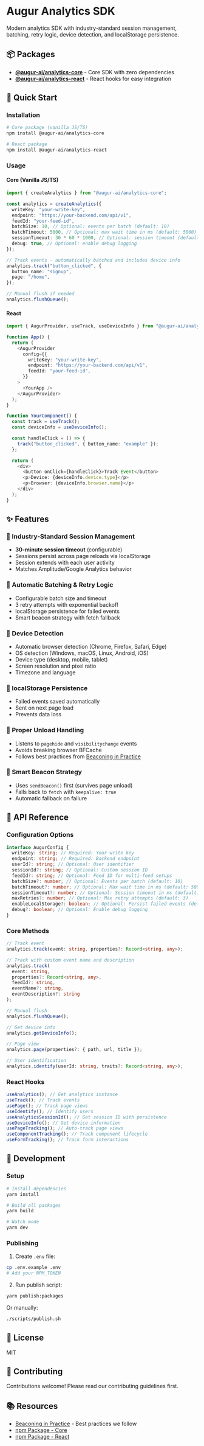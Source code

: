 # Augur Analytics SDK

Modern analytics SDK with industry-standard session management, batching, retry logic, device detection, and localStorage persistence.

## 📦 Packages

- **[@augur-ai/analytics-core](packages/core)** - Core SDK with zero dependencies
- **[@augur-ai/analytics-react](packages/react)** - React hooks for easy integration

## 🚀 Quick Start

### Installation

```bash
# Core package (vanilla JS/TS)
npm install @augur-ai/analytics-core

# React package
npm install @augur-ai/analytics-react
```

### Usage

#### Core (Vanilla JS/TS)

```typescript
import { createAnalytics } from "@augur-ai/analytics-core";

const analytics = createAnalytics({
  writeKey: "your-write-key",
  endpoint: "https://your-backend.com/api/v1",
  feedId: "your-feed-id",
  batchSize: 10, // Optional: events per batch (default: 10)
  batchTimeout: 5000, // Optional: max wait time in ms (default: 5000)
  sessionTimeout: 30 * 60 * 1000, // Optional: session timeout (default: 30 minutes)
  debug: true, // Optional: enable debug logging
});

// Track events - automatically batched and includes device info
analytics.track("button_clicked", {
  button_name: "signup",
  page: "/home",
});

// Manual flush if needed
analytics.flushQueue();
```

#### React

```typescript
import { AugurProvider, useTrack, useDeviceInfo } from "@augur-ai/analytics-react";

function App() {
  return (
    <AugurProvider
      config={{
        writeKey: "your-write-key",
        endpoint: "https://your-backend.com/api/v1",
        feedId: "your-feed-id",
      }}
    >
      <YourApp />
    </AugurProvider>
  );
}

function YourComponent() {
  const track = useTrack();
  const deviceInfo = useDeviceInfo();

  const handleClick = () => {
    track("button_clicked", { button_name: "example" });
  };

  return (
    <div>
      <button onClick={handleClick}>Track Event</button>
      <p>Device: {deviceInfo.device.type}</p>
      <p>Browser: {deviceInfo.browser.name}</p>
    </div>
  );
}
```

## ✨ Features

### 🎯 Industry-Standard Session Management
- **30-minute session timeout** (configurable)
- Sessions persist across page reloads via localStorage
- Session extends with each user activity
- Matches Amplitude/Google Analytics behavior

### 🚀 Automatic Batching & Retry Logic
- Configurable batch size and timeout
- 3 retry attempts with exponential backoff
- localStorage persistence for failed events
- Smart beacon strategy with fetch fallback

### 📱 Device Detection
- Automatic browser detection (Chrome, Firefox, Safari, Edge)
- OS detection (Windows, macOS, Linux, Android, iOS)
- Device type (desktop, mobile, tablet)
- Screen resolution and pixel ratio
- Timezone and language

### 💾 localStorage Persistence
- Failed events saved automatically
- Sent on next page load
- Prevents data loss

### 🚪 Proper Unload Handling
- Listens to `pagehide` and `visibilitychange` events
- Avoids breaking browser BFCache
- Follows best practices from [Beaconing in Practice](https://nicj.net/beaconing-in-practice/)

### 📡 Smart Beacon Strategy
- Uses `sendBeacon()` first (survives page unload)
- Falls back to `fetch` with `keepalive: true`
- Automatic fallback on failure

## 📖 API Reference

### Configuration Options

```typescript
interface AugurConfig {
  writeKey: string; // Required: Your write key
  endpoint: string; // Required: Backend endpoint
  userId?: string; // Optional: User identifier
  sessionId?: string; // Optional: Custom session ID
  feedId?: string; // Optional: Feed ID for multi-feed setups
  batchSize?: number; // Optional: Events per batch (default: 10)
  batchTimeout?: number; // Optional: Max wait time in ms (default: 5000)
  sessionTimeout?: number; // Optional: Session timeout in ms (default: 30 minutes)
  maxRetries?: number; // Optional: Max retry attempts (default: 3)
  enableLocalStorage?: boolean; // Optional: Persist failed events (default: true)
  debug?: boolean; // Optional: Enable debug logging
}
```

### Core Methods

```typescript
// Track event
analytics.track(event: string, properties?: Record<string, any>);

// Track with custom event name and description
analytics.track(
  event: string,
  properties?: Record<string, any>,
  feedId?: string,
  eventName?: string,
  eventDescription?: string
);

// Manual flush
analytics.flushQueue();

// Get device info
analytics.getDeviceInfo();

// Page view
analytics.page(properties?: { path, url, title });

// User identification
analytics.identify(userId: string, traits?: Record<string, any>);
```

### React Hooks

```typescript
useAnalytics(); // Get analytics instance
useTrack(); // Track events
usePage(); // Track page views
useIdentify(); // Identify users
useAnalyticsSessionId(); // Get session ID with persistence
useDeviceInfo(); // Get device information
usePageTracking(); // Auto-track page views
useComponentTracking(); // Track component lifecycle
useFormTracking(); // Track form interactions
```

## 🔧 Development

### Setup

```bash
# Install dependencies
yarn install

# Build all packages
yarn build

# Watch mode
yarn dev
```

### Publishing

1. Create `.env` file:

```bash
cp .env.example .env
# Add your NPM_TOKEN
```

2. Run publish script:

```bash
yarn publish:packages
```

Or manually:

```bash
./scripts/publish.sh
```

## 📄 License

MIT

## 🤝 Contributing

Contributions welcome! Please read our contributing guidelines first.

## 📚 Resources

- [Beaconing in Practice](https://nicj.net/beaconing-in-practice/) - Best practices we follow
- [npm Package - Core](https://www.npmjs.com/package/@augur-ai/analytics-core)
- [npm Package - React](https://www.npmjs.com/package/@augur-ai/analytics-react)
